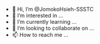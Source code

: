 - 👋 Hi, I’m @JomokoHsieh-SSSTC
- 👀 I’m interested in ...
- 🌱 I’m currently learning ...
- 💞️ I’m looking to collaborate on ...
- 📫 How to reach me ...

<!---
JomokoHsieh-SSSTC/JomokoHsieh-SSSTC is a ✨ special ✨ repository because its `README.md` (this file) appears on your GitHub profile.
You can click the Preview link to take a look at your changes.
--->
